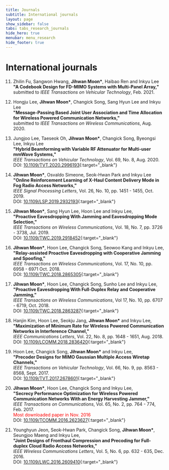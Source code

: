 ```yaml
---
title: Journals
subtitle: International journals
layout: page
show_sidebar: false
tabs: tabs_research_journals
hide_hero: true
menubar: menu_research
hide_footer: true
---
```


# International journals

11. Zhilin Fu, Sangwon Hwang, __Jihwan Moon*__, Haibao Ren and Inkyu Lee        
__"A Codebook Design for FD-MIMO Systems with Multi-Panel Array,"__     
submitted to _IEEE Transactions on Vehicular Technology_, Feb. 2021.       

10. Hongju Lee, __Jihwan Moon*__, Changick Song, Sang Hyun Lee and Inkyu Lee        
__"Message-Passing Based Joint User Association and Time Allocation for Wireless Powered Communication Networks,"__     
submitted to _IEEE Transactions on Wireless Communications_, Aug. 2020.       

9. Jungjoo Lee, Taeseok Oh, __Jihwan Moon*__, Changick Song, Byeongsi Lee, Inkyu Lee        
__"Hybrid Beamforming with Variable RF Attenuator for Multi-user mmWave Systems,"__     
_IEEE Transactions on Vehicular Technology_, Vol. 69, No. 8, Aug. 2020.       
DOI: [10.1109/TVT.2020.2996193](https://doi.org/10.1109/TVT.2020.2996193){:target="_blank"}       

8. __Jihwan Moon*__, Osvaldo Simeone, Seok-Hwan Park and Inkyu Lee      
__"Online Reinforcement Learning of X-Haul Content Delivery Mode in Fog Radio Access Networks,"__       
_IEEE Signal Processing Letters_, Vol. 26, No. 10, pp. 1451 - 1455, Oct. 2019.        
DOI: [10.1109/LSP.2019.2932193](https://doi.org/10.1109/LSP.2019.2932193){:target="_blank"}       

7. __Jihwan Moon*__, Sang Hyun Lee, Hoon Lee and Inkyu Lee,     
__"Proactive Eavesdropping With Jamming and Eavesdropping Mode Selection,"__        
_IEEE Transactions on Wireless Communications_, Vol. 18, No. 7, pp. 3726 - 3738, Jul. 2019.       
DOI: [10.1109/TWC.2019.2918452](https://doi.org/10.1109/TWC.2019.2918452){:target="_blank"}       

6. __Jihwan Moon*__, Hoon Lee, Changick Song, Seowoo Kang and Inkyu Lee,        
__"Relay-assisted Proactive Eavesdropping with Cooperative Jamming and Spoofing,"__     
_IEEE Transactions on Wireless Communications_, Vol. 17, No. 10, pp. 6958 - 6971 Oct. 2018.       
DOI: [10.1109/TWC.2018.2865305](https://doi.org/10.1109/TWC.2018.2865305){:target="_blank"}       

5. __Jihwan Moon*__, Hoon Lee, Changick Song, Sunho Lee and Inkyu Lee,      
__"Proactive Eavesdropping With Full-Duplex Relay and Cooperative Jamming,"__       
_IEEE Transactions on Wireless Communications_, Vol 17, No. 10, pp. 6707 - 6719, Oct. 2018.       
DOI: [10.1109/TWC.2018.2863287](https://doi.org/10.1109/TWC.2018.2863287){:target="_blank"}       

4. Hanjin Kim, Hoon Lee, Seokju Jang, __Jihwan Moon*__ and Inkyu Lee,       
__"Maximization of Minimum Rate for Wireless Powered Communication Networks in Interference Channel,"__     
_IEEE Communications Letters_, Vol. 22, No. 8, pp. 1648 - 1651, Aug. 2018.        
DOI: [10.1109/LCOMM.2018.2836420](https://doi.org/10.1109/LCOMM.2018.2836420){:target="_blank"}     

3. Hoon Lee, Changick Song, __Jihwan Moon*__ and Inkyu Lee,     
__"Precoder Designs for MIMO Gaussian Multiple Access Wiretap Channels,"__      
_IEEE Transactions on Vehicular Technology_, Vol. 66, No. 9, pp. 8563 - 8568, Sept. 2017.     
DOI: [10.1109/TVT.2017.2678601](https://doi.org/10.1109/TVT.2017.2678601){:target="_blank"}       

2. __Jihwan Moon*__, Hoon Lee, Changick Song and Inkyu Lee,     
__"Secrecy Performance Optimization for Wireless Powered Communication Networks With an Energy Harvesting Jammer,"__        
_IEEE Transactions on Communications_, Vol. 65, No. 2, pp. 764 - 774, Feb. 2017.      
<span style="color:red">Most downloaded paper in Nov. 2016</span>      
DOI: [10.1109/TCOMM.2016.2623627](https://doi.org/10.1109/TCOMM.2016.2623627){:target="_blank"}     

1. Younghyun Jeon, Seok-Hwan Park, Changick Song, __Jihwan Moon*__, Seungjoo Maeng and Inkyu Lee,       
__"Joint Designs of Fronthaul Compression and Precoding for Full-duplex Cloud Radio Access Networks,"__     
_IEEE Wireless Communications Letters_, Vol. 5, No. 6, pp. 632 - 635, Dec. 2016.      
DOI: [10.1109/LWC.2016.2609410](https://doi.org/10.1109/LWC.2016.2609410){:target="_blank"}       